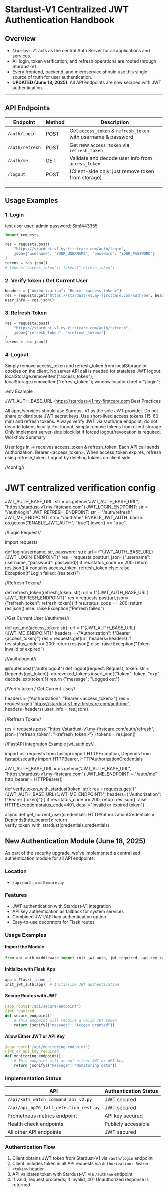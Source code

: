 # Stardust-V1 Centralized JWT Authentication Handbook

## Overview

- `Stardust-V1` acts as the central Auth Server for all applications and services.
- All login, token verification, and refresh operations are routed through Stardust-V1.
- Every frontend, backend, and microservice should use this single source of truth for user authentication.
- **UPDATED (June 18, 2025)**: All API endpoints are now secured with JWT authentication.

---

## API Endpoints

| Endpoint         | Method | Description                              |
|------------------|--------|------------------------------------------|
| `/auth/login`    | POST   | Get `access_token` & `refresh_token` with username & password |
| `/auth/refresh`  | POST   | Get new `access_token` via `refresh_token` |
| `/auth/me`       | GET    | Validate and decode user info from `access_token` |
| `/logout`        | POST   | (Client-side only: just remove token from storage) |

---

## Usage Examples

### 1. Login

test user
user: admin
password: Sim!443355

```python
import requests

res = requests.post(
    "https://stardust-v1.my-firstcare.com/auth/login",
    json={"username": "YOUR_USERNAME", "password": "YOUR_PASSWORD"}
)
tokens = res.json()
# tokens["access_token"], tokens["refresh_token"]
```

### 2. Verify token / Get Current User

```python
headers = {"Authorization": "Bearer <access_token>"}
res = requests.get("https://stardust-v1.my-firstcare.com/auth/me", headers=headers)
user_info = res.json()
```

### 3. Refresh Token

```python
res = requests.post(
    "https://stardust-v1.my-firstcare.com/auth/refresh",
    json={"refresh_token": "<refresh_token>"}
)
tokens = res.json()
```

### 4. Logout

Simply remove access_token and refresh_token from localStorage or cookies on the client.
No server API call is needed for stateless JWT logout.
localStorage.removeItem("access_token");
localStorage.removeItem("refresh_token");
window.location.href = "/login";

.env Example

JWT_AUTH_BASE_URL=https://stardust-v1.my-firstcare.com
Best Practices

All apps/services should use Stardust-V1 as the sole JWT provider.
Do not share or distribute JWT secret keys.
Use short-lived access tokens (15–60 min) and refresh tokens.
Always verify JWT via /auth/me endpoint; do not decode tokens locally.
For logout, simply remove tokens from client storage.
Only implement server-side blocklist if forced logout/revocation is required.
Workflow Summary

User logs in → receives access_token & refresh_token.
Each API call sends Authorization: Bearer <access_token>.
When access_token expires, refresh using refresh_token.
Logout by deleting tokens on client side.

//config//

# JWT centralized verification config
JWT_AUTH_BASE_URL: str = os.getenv("JWT_AUTH_BASE_URL", "https://stardust-v1.my-firstcare.com")
JWT_LOGIN_ENDPOINT: str = "/auth/login"
JWT_REFRESH_ENDPOINT: str = "/auth/refresh"
JWT_ME_ENDPOINT: str = "/auth/me"
ENABLE_JWT_AUTH: bool = os.getenv("ENABLE_JWT_AUTH", "true").lower() == "true"


//Login Request//

import requests

def login(username: str, password: str):
    url = f"{JWT_AUTH_BASE_URL}{JWT_LOGIN_ENDPOINT}"
    res = requests.post(url, json={"username": username, "password": password})
    if res.status_code == 200:
        return res.json()  # contains access_token, refresh_token
    else:
        raise Exception(f"Login failed: {res.text}")

//Refresh Token//

def refresh_token(refresh_token: str):
    url = f"{JWT_AUTH_BASE_URL}{JWT_REFRESH_ENDPOINT}"
    res = requests.post(url, json={"refresh_token": refresh_token})
    if res.status_code == 200:
        return res.json()
    else:
        raise Exception("Refresh failed")


//Get Current User (/auth/me)//

def get_me(access_token: str):
    url = f"{JWT_AUTH_BASE_URL}{JWT_ME_ENDPOINT}"
    headers = {"Authorization": f"Bearer {access_token}"}
    res = requests.get(url, headers=headers)
    if res.status_code == 200:
        return res.json()
    else:
        raise Exception("Token invalid or expired")


///auth/logout//

@router.post("/auth/logout")
def logout(request: Request, token: str = Depends(get_token)):
    db.revoked_tokens.insert_one({"token": token, "exp": decode_exp(token)})
    return {"message": "Logged out"}


//Verify token / Get Current User//

headers = {"Authorization": "Bearer <access_token>"}
res = requests.get("https://stardust-v1.my-firstcare.com/auth/me", headers=headers)
user_info = res.json()


//Refresh Token//

res = requests.post(
    "https://stardust-v1.my-firstcare.com/auth/refresh",
    json={"refresh_token": "<refresh_token>"}
)
tokens = res.json()


//FastAPI Integration Example
jwt_auth.py//

import os, requests
from fastapi import HTTPException, Depends
from fastapi.security import HTTPBearer, HTTPAuthorizationCredentials

JWT_AUTH_BASE_URL = os.getenv("JWT_AUTH_BASE_URL", "https://stardust-v1.my-firstcare.com")
JWT_ME_ENDPOINT = "/auth/me"
http_bearer = HTTPBearer()

def verify_token_with_stardust(token: str):
    res = requests.get(
        f"{JWT_AUTH_BASE_URL}{JWT_ME_ENDPOINT}",
        headers={"Authorization": f"Bearer {token}"}
    )
    if res.status_code == 200:
        return res.json()
    raise HTTPException(status_code=401, detail="Invalid or expired token")

async def get_current_user(credentials: HTTPAuthorizationCredentials = Depends(http_bearer)):
    return verify_token_with_stardust(credentials.credentials)


## New Authentication Module (June 18, 2025)

As part of the security upgrade, we've implemented a centralized authentication module for all API endpoints:

### Location
- `/api/auth_middleware.py`

### Features
- JWT authentication with Stardust-V1 integration
- API key authentication as fallback for system services
- Combined JWT/API key authentication option
- Easy-to-use decorators for Flask routes

### Usage Examples

#### Import the Module
```python
from api.auth_middleware import init_jwt_auth, jwt_required, api_key_required, jwt_or_api_key_required
```

#### Initialize with Flask App
```python
app = Flask(__name__)
init_jwt_auth(app)  # Initialize JWT authentication
```

#### Secure Routes with JWT
```python
@app.route('/api/secure-endpoint')
@jwt_required
def secure_endpoint():
    # This endpoint will require a valid JWT token
    return jsonify({"message": "Access granted"})
```

#### Allow Either JWT or API Key
```python
@app.route('/api/monitoring-endpoint')
@jwt_or_api_key_required
def monitoring_endpoint():
    # This endpoint will accept either JWT or API key
    return jsonify({"message": "Monitoring data"})
```

### Implementation Status

| API | Authentication Status |
|-----|----------------------|
| `/api/kati_watch_command_api_v2.py` | JWT secured |
| `/api/api_bp76_fall_detection_rest.py` | JWT secured |
| Prometheus metrics endpoint | API key secured |
| Health check endpoints | Publicly accessible |
| All other API endpoints | JWT secured |

### Authentication Flow

1. Client obtains JWT token from Stardust-V1 via `/auth/login` endpoint
2. Client includes token in all API requests via `Authorization: Bearer <token>` header
3. API validates token with Stardust-V1 via `/auth/me` endpoint
4. If valid, request proceeds; if invalid, 401 Unauthorized response is returned
